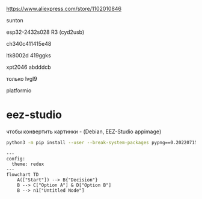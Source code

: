 https://www.aliexpress.com/store/1102010846

sunton

esp32-2432s028 R3 (cyd2usb)

ch340c411415e48

ltk8002d
419ggks

xpt2046
abdddcb

только lvgl9 

platformio


# eez-studio

чтобы конвертить картинки - (Debian, EEZ-Studio appimage) 
```sh
python3 -m pip install --user --break-system-packages pypng==0.20220715.0 lz4
```



```
---
config:
  theme: redux
---
flowchart TD
    A(["Start"]) --> B{"Decision"}
    B --> C["Option A"] & D["Option B"]
    B --> n1["Untitled Node"]

```




